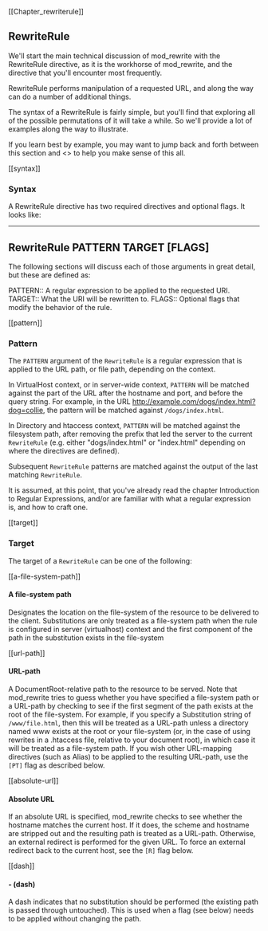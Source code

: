 [[Chapter_rewriterule]]
## RewriteRule

We'll start the main technical discussion of mod_rewrite with the
RewriteRule directive, as it is the workhorse of mod_rewrite, and the
directive that you'll encounter most frequently.

RewriteRule performs manipulation of a requested URL, and along the way
can do a number of additional things.

The syntax of a RewriteRule is fairly simple, but you'll find that
exploring all of the possible permutations of it will take a while. So
we'll provide a lot of examples along the way to illustrate.

If you learn best by example, you may want to jump back and forth
between this section and <<rewrite-examples>> to help you make sense
of this all.


[[syntax]]
### Syntax

A RewriteRule directive has two required directives and optional flags.
It looks like:

----
RewriteRule PATTERN TARGET [FLAGS]
----

The following sections will discuss each of those arguments in great
detail, but these are defined as:

PATTERN::
  A regular expression to be applied to the requested URI.
TARGET::
  What the URI will be rewritten to.
FLAGS::
  Optional flags that modify the behavior of the rule.

[[pattern]]
### Pattern

The `PATTERN` argument of the `RewriteRule` is a regular expression that
is applied to the URL path, or file path, depending on the context.

In VirtualHost context, or in server-wide context, `PATTERN` will be
matched against the part of the URL after the hostname and port, and
before the query string. For example, in the URL
<http://example.com/dogs/index.html?dog=collie>, the pattern will be
matched against `/dogs/index.html`.

In Directory and htaccess context, `PATTERN` will be matched against the
filesystem path, after removing the prefix that led the server to the
current `RewriteRule` (e.g. either "dogs/index.html" or "index.html"
depending on where the directives are defined).

Subsequent `RewriteRule` patterns are matched against the output of the
last matching `RewriteRule`.

It is assumed, at this point, that you've already read the chapter
Introduction to Regular Expressions, and/or are familiar with what a
regular expression is, and how to craft one.

[[target]]
### Target

The target of a `RewriteRule` can be one of the following:

[[a-file-system-path]]
#### A file-system path

Designates the location on the file-system of the resource to be
delivered to the client. Substitutions are only treated as a file-system
path when the rule is configured in server (virtualhost) context and the
first component of the path in the substitution exists in the
file-system

[[url-path]]
#### URL-path

A DocumentRoot-relative path to the resource to be served. Note that
mod_rewrite tries to guess whether you have specified a file-system path
or a URL-path by checking to see if the first segment of the path exists
at the root of the file-system. For example, if you specify a
Substitution string of `/www/file.html`, then this will be treated as a
URL-path unless a directory named www exists at the root or your
file-system (or, in the case of using rewrites in a .htaccess file,
relative to your document root), in which case it will be treated as a
file-system path. If you wish other URL-mapping directives (such as
Alias) to be applied to the resulting URL-path, use the `[PT]` flag as
described below.

[[absolute-url]]
#### Absolute URL

If an absolute URL is specified, mod_rewrite checks to see whether the
hostname matches the current host. If it does, the scheme and hostname
are stripped out and the resulting path is treated as a URL-path.
Otherwise, an external redirect is performed for the given URL. To force
an external redirect back to the current host, see the `[R]` flag below.

[[dash]]
#### - (dash)

A dash indicates that no substitution should be performed (the existing
path is passed through untouched). This is used when a flag (see below)
needs to be applied without changing the path.


